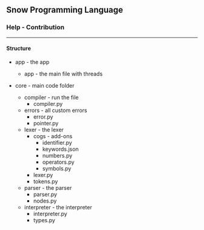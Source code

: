## Snow Programming Language 
### Help - Contribution

***

#### Structure
* app - the app
   * app - the main file with threads
   
* core - main code folder
   * compiler - run the file
       * compiler.py
   * errors - all custom errors
       * error.py
       * pointer.py
   * lexer - the lexer
       * cogs - add-ons
          * identifier.py
          * keywords.json
          * numbers.py
          * operators.py
          * symbols.py
       * lexer.py
       * tokens.py
   * parser - the parser
       * parser.py
       * nodes.py
   * interpreter - the interpreter
       * interpreter.py
       * types.py
   
